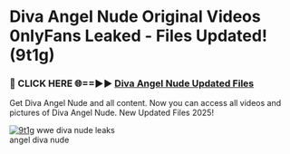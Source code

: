 # Diva Angel Nude Original Videos 0nlyFans Leaked - Files Updated! (9t1g)

<h3>🔴 CLICK HERE 🌐==►► <a href="https://tinyurl.com/4mcuefdz" rel="nofollow">Diva Angel Nude Updated Files</a></h3>

Get Diva Angel Nude and all content. Now you can access all videos and pictures of Diva Angel Nude. New Updated Files 2025!

[![9t1g](https://i.imgur.com/StAQSOY.gif)](https://tinyurl.com/4mcuefdz)
wwe diva nude leaks<br>
angel diva nude